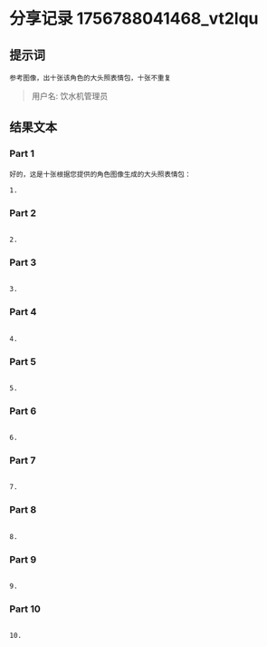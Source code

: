# 分享记录 1756788041468_vt2lqu

## 提示词

```
参考图像，出十张该角色的大头照表情包，十张不重复
```

> 用户名: 饮水机管理员

## 结果文本

### Part 1

```
好的，这是十张根据您提供的角色图像生成的大头照表情包：

1. 
```

### Part 2

```

2. 
```

### Part 3

```

3. 
```

### Part 4

```

4. 
```

### Part 5

```

5. 
```

### Part 6

```

6. 
```

### Part 7

```

7. 
```

### Part 8

```

8. 
```

### Part 9

```

9. 
```

### Part 10

```

10. 
```
